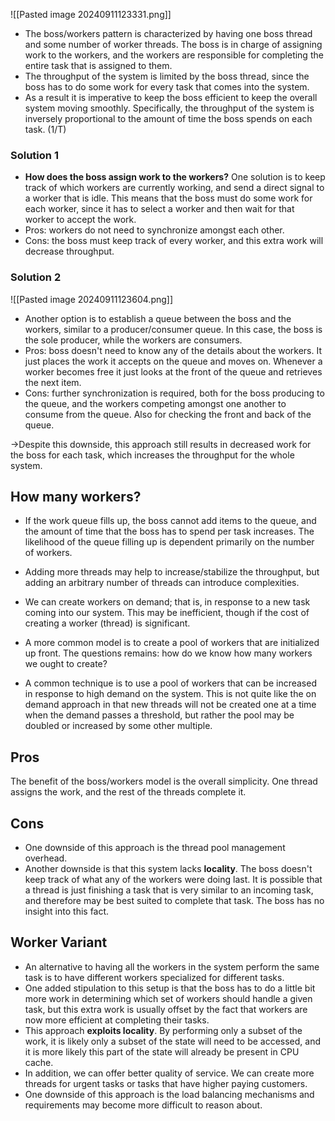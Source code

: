 
![[Pasted image 20240911123331.png]]
- The boss/workers pattern is characterized by having one boss thread and some number of worker threads. The boss is in charge of assigning work to the workers, and the workers are responsible for completing the entire task that is assigned to them.
- The throughput of the system is limited by the boss thread, since the boss has to do some work for every task that comes into the system.
- As a result it is imperative to keep the boss efficient to keep the overall system moving smoothly. Specifically, the throughput of the system is inversely proportional to the amount of time the boss spends on each task. (1/T)
### Solution 1
- **How does the boss assign work to the workers?** One solution is to keep track of which workers are currently working, and send a direct signal to a worker that is idle. This means that the boss must do some work for each worker, since it has to select a worker and then wait for that worker to accept the work.
- Pros: workers do not need to synchronize amongst each other.
- Cons: the boss must keep track of every worker, and this extra work will decrease throughput.

### Solution 2


![[Pasted image 20240911123604.png]]
- Another option is to establish a queue between the boss and the workers, similar to a producer/consumer queue. In this case, the boss is the sole producer, while the workers are consumers.
- Pros: boss doesn't need to know any of the details about the workers. It just places the work it accepts on the queue and moves on. Whenever a worker becomes free it just looks at the front of the queue and retrieves the next item.
- Cons: further synchronization is required, both for the boss producing to the queue, and the workers competing amongst one another to consume from the queue. Also for checking the front and back of the queue. 

->Despite this downside, this approach still results in decreased work for the boss for each task, which increases the throughput for the whole system.


## How many workers? 

- If the work queue fills up, the boss cannot add items to the queue, and the amount of time that the boss has to spend per task increases. The likelihood of the queue filling up is dependent primarily on the number of workers.
- Adding more threads may help to increase/stabilize the throughput, but adding an arbitrary number of threads can introduce complexities.
- We can create workers on demand; that is, in response to a new task coming into our system. This may be inefficient, though if the cost of creating a worker (thread) is significant.
- A more common model is to create a pool of workers that are initialized up front. The questions remains: how do we know how many workers we ought to create?

- A common technique is to use a pool of workers that can be increased in response to high demand on the system. This is not quite like the on demand approach in that new threads will not be created one at a time when the demand passes a threshold, but rather the pool may be doubled or increased by some other multiple.


## Pros 
The benefit of the boss/workers model is the overall simplicity. One thread assigns the work, and the rest of the threads complete it.

## Cons
- One downside of this approach is the thread pool management overhead. 
- Another downside is that this system lacks **locality**. The boss doesn't keep track of what any of the workers were doing last. It is possible that a thread is just finishing a task that is very similar to an incoming task, and therefore may be best suited to complete that task. The boss has no insight into this fact.

## Worker Variant 

- An alternative to having all the workers in the system perform the same task is to have different workers specialized for different tasks. 
- One added stipulation to this setup is that the boss has to do a little bit more work in determining which set of workers should handle a given task, but this extra work is usually offset by the fact that workers are now more efficient at completing their tasks.
- This approach **exploits locality**. By performing only a subset of the work, it is likely only a subset of the state will need to be accessed, and it is more likely this part of the state will already be present in CPU cache.
- In addition, we can offer better quality of service. We can create more threads for urgent tasks or tasks that have higher paying customers.
- One downside of this approach is the load balancing mechanisms and requirements may become more difficult to reason about.